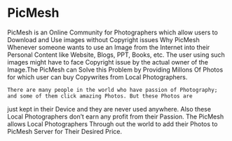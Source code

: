 # PicMesh
PicMesh is an Online Community for Photographers which allow users to Download and Use images without Copyright issues
                                                            Why PicMesh
    Whenever someone wants to use an Image from the Internet into their Personal Content like Website, Blogs, PPT, Books, etc.
The user using such images might have to face Copyright issue by the actual owner of the Image.The PicMesh can Solve this Problem by 
Providing Millons Of Photos for which user can buy Copywrites from Local Photographers.
    
    There are many people in the world who have passion of Photography; and some of them click amazing Photos. But these Photos are
just kept in their Device and they are never used anywhere. Also these Local Photographers don’t earn any profit from their Passion.
The PicMesh allows Local Photographers Through out the world to add their Photos to PicMesh Server for Their Desired Price.



